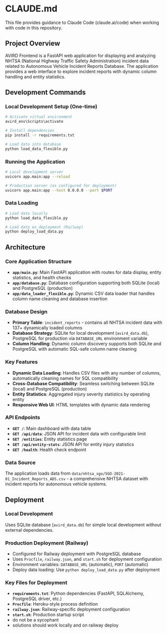 # CLAUDE.md

This file provides guidance to Claude Code (claude.ai/code) when working with code in this repository.

## Project Overview

AVIRD Frontend is a FastAPI web application for displaying and analyzing NHTSA (National Highway Traffic Safety Administration) incident data related to Autonomous Vehicle Incident Reports Database. The application provides a web interface to explore incident reports with dynamic column handling and entity statistics.

## Development Commands

### Local Development Setup (One-time)
```bash
# Activate virtual environment
avird_env\Scripts\activate

# Install dependencies
pip install -r requirements.txt

# Load data into database
python load_data_flexible.py
```

### Running the Application
```bash
# Local development server
uvicorn app.main:app --reload

# Production server (as configured for deployment)
uvicorn app.main:app --host 0.0.0.0 --port $PORT
```

### Data Loading
```bash
# Load data locally
python load_data_flexible.py

# Load data on deployment (Railway)
python deploy_load_data.py
```

## Architecture

### Core Application Structure
- **`app/main.py`**: Main FastAPI application with routes for data display, entity statistics, and health checks
- **`app/database.py`**: Database configuration supporting both SQLite (local) and PostgreSQL (production)
- **`app/data_loader_flexible.py`**: Dynamic CSV data loader that handles column name cleaning and database insertion

### Database Design
- **Primary Table**: `incident_reports` - contains all NHTSA incident data with 137+ dynamically loaded columns
- **Database Strategy**: SQLite for local development (`avird_data.db`), PostgreSQL for production via `DATABASE_URL` environment variable
- **Column Handling**: Dynamic column discovery supports both SQLite and PostgreSQL with automatic SQL-safe column name cleaning

### Key Features
- **Dynamic Data Loading**: Handles CSV files with any number of columns, automatically cleaning names for SQL compatibility
- **Cross-Database Compatibility**: Seamless switching between SQLite (local) and PostgreSQL (production)
- **Entity Statistics**: Aggregated injury severity statistics by operating entity
- **Responsive Web UI**: HTML templates with dynamic data rendering

### API Endpoints
- **`GET /`**: Main dashboard with data table
- **`GET /api/data`**: JSON API for incident data with configurable limit
- **`GET /entities`**: Entity statistics page
- **`GET /api/entity-stats`**: JSON API for entity injury statistics
- **`GET /health`**: Health check endpoint

### Data Source
The application loads data from `data/nhtsa_sgo/SGO-2021-01_Incident_Reports_ADS.csv` - a comprehensive NHTSA dataset with incident reports for autonomous vehicle systems.

## Deployment

### Local Development
Uses SQLite database (`avird_data.db`) for simple local development without external dependencies.

### Production Deployment (Railway)
- Configured for Railway deployment with PostgreSQL database
- Uses `Procfile`, `railway.json`, and `start.sh` for deployment configuration
- Environment variables: `DATABASE_URL` (automatic), `PORT` (automatic)
- Deploy data loading: Use `python deploy_load_data.py` after deployment

### Key Files for Deployment
- **`requirements.txt`**: Python dependencies (FastAPI, SQLAlchemy, PostgreSQL driver, etc.)
- **`Procfile`**: Heroku-style process definition
- **`railway.json`**: Railway-specific deployment configuration
- **`start.sh`**: Production startup script
- do not be a sycophant
- solutions should work locally and on railway deploy